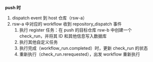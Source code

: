 **push 时**
1. dispatch event 到 host 仓库（rsw-a）
2. rsw-a 中对应的 workflow 收到 repository_dispatch 事件
   1. 执行 register 任务：在 push 的目标仓库 rsw-b 中创建一个 check_run，并将其 ID 和其他信息写入数据库
   2. 执行其他自定义任务
   3. 执行完成（workflow_run.completed）时，更新 check_run 的状态
   4. 重新执行（check_run.rerequested），出发 workflow 重新执行
